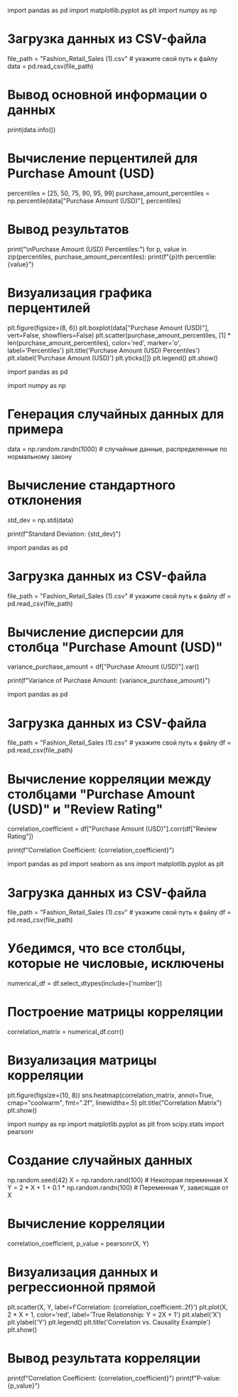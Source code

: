 import pandas as pd
import matplotlib.pyplot as plt
import numpy as np
# Загрузка данных из CSV-файла
file_path = "Fashion_Retail_Sales (1).csv"  # укажите свой путь к файлу
data = pd.read_csv(file_path)

# Вывод основной информации о данных
print(data.info())

# Вычисление перцентилей для Purchase Amount (USD)
percentiles = [25, 50, 75, 90, 95, 99]
purchase_amount_percentiles = np.percentile(data["Purchase Amount (USD)"], percentiles)

# Вывод результатов
print("\nPurchase Amount (USD) Percentiles:")
for p, value in zip(percentiles, purchase_amount_percentiles):
    print(f"{p}th percentile: {value}")

# Визуализация графика перцентилей
plt.figure(figsize=(8, 6))
plt.boxplot(data["Purchase Amount (USD)"], vert=False, showfliers=False)
plt.scatter(purchase_amount_percentiles, [1] * len(purchase_amount_percentiles), color='red', marker='o', label='Percentiles')
plt.title('Purchase Amount (USD) Percentiles')
plt.xlabel('Purchase Amount (USD)')
plt.yticks([])
plt.legend()
plt.show()

import pandas as pd


import numpy as np

# Генерация случайных данных для примера
data = np.random.randn(1000)  # случайные данные, распределенные по нормальному закону

# Вычисление стандартного отклонения
std_dev = np.std(data)

print(f"Standard Deviation: {std_dev}")


import pandas as pd

# Загрузка данных из CSV-файла
file_path = "Fashion_Retail_Sales (1).csv"  # укажите свой путь к файлу
df = pd.read_csv(file_path)

# Вычисление дисперсии для столбца "Purchase Amount (USD)"
variance_purchase_amount = df["Purchase Amount (USD)"].var()

print(f"Variance of Purchase Amount: {variance_purchase_amount}")

import pandas as pd

# Загрузка данных из CSV-файла
file_path = "Fashion_Retail_Sales (1).csv"  # укажите свой путь к файлу
df = pd.read_csv(file_path)

# Вычисление корреляции между столбцами "Purchase Amount (USD)" и "Review Rating"
correlation_coefficient = df["Purchase Amount (USD)"].corr(df["Review Rating"])

print(f"Correlation Coefficient: {correlation_coefficient}")

import pandas as pd
import seaborn as sns
import matplotlib.pyplot as plt

# Загрузка данных из CSV-файла
file_path = "Fashion_Retail_Sales (1).csv"  # укажите свой путь к файлу
df = pd.read_csv(file_path)

# Убедимся, что все столбцы, которые не числовые, исключены
numerical_df = df.select_dtypes(include=['number'])

# Построение матрицы корреляции
correlation_matrix = numerical_df.corr()

# Визуализация матрицы корреляции
plt.figure(figsize=(10, 8))
sns.heatmap(correlation_matrix, annot=True, cmap="coolwarm", fmt=".2f", linewidths=.5)
plt.title("Correlation Matrix")
plt.show()

import numpy as np
import matplotlib.pyplot as plt
from scipy.stats import pearsonr

# Создание случайных данных
np.random.seed(42)
X = np.random.rand(100)  # Некоторая переменная X
Y = 2 * X + 1 + 0.1 * np.random.randn(100)  # Переменная Y, зависящая от X

# Вычисление корреляции
correlation_coefficient, p_value = pearsonr(X, Y)

# Визуализация данных и регрессионной прямой
plt.scatter(X, Y, label=f'Correlation: {correlation_coefficient:.2f}')
plt.plot(X, 2 * X + 1, color='red', label='True Relationship: Y = 2X + 1')
plt.xlabel('X')
plt.ylabel('Y')
plt.legend()
plt.title('Correlation vs. Causality Example')
plt.show()

# Вывод результата корреляции
print(f"Correlation Coefficient: {correlation_coefficient}")
print(f"P-value: {p_value}")
